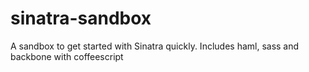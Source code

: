 sinatra-sandbox
===============

A sandbox to get started with Sinatra quickly. Includes haml, sass and backbone with coffeescript
